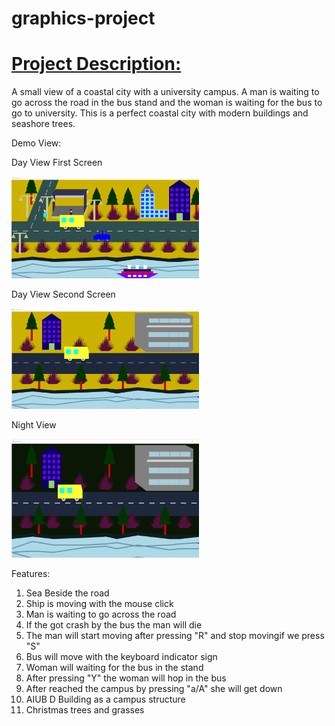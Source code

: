 # graphics-project

<h1><u>Project Description:</u></h1>
A small view of a coastal city with a university campus. A man is waiting to go across the road in the bus stand and the woman is waiting for the bus to go to university. This is a perfect coastal city with modern buildings and seashore trees. 

Demo View: 

Day View First Screen

<img src = "ImageFiles/DayViewUpdated.png" width="300">

Day View Second Screen

<img src = "ImageFiles/withDBuilding.png" width="300">

Night View

<img src = "ImageFiles/NightView.png" width="300">

Features: 

1. Sea Beside the road 
2. Ship is moving with the mouse click 
3. Man is waiting to go across the road 
4. If the got crash by the bus the man will die 
5. The man will start moving after pressing "R" and stop movingif we press "S" 
6. Bus will move with the keyboard indicator sign 
7. Woman will waiting for the bus in the stand 
8. After pressing "Y" the woman will hop in the bus 
9. After reached the campus by pressing "a/A" she will get down 
10. AIUB D Building as a campus structure 
11. Christmas trees and grasses 

